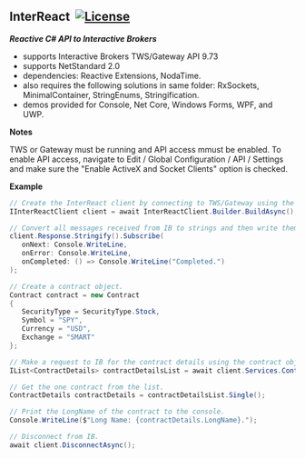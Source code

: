 ## InterReact&nbsp;&nbsp;[![License](https://img.shields.io/badge/license-Apache%202.0-7755BB.svg)](https://opensource.org/licenses/Apache-2.0)

***Reactive C# API to Interactive Brokers***
- supports Interactive Brokers TWS/Gateway API 9.73
- supports NetStandard 2.0
- dependencies: Reactive Extensions, NodaTime.
- also requires the following solutions in same folder:  RxSockets, MinimalContainer, StringEnums, Stringification.
- demos provided for Console, Net Core, Windows Forms, WPF, and UWP.

**Notes**

TWS or Gateway must be running and API access mmust be enabled. To enable API access, navigate to Edit / Global Configuration / API / Settings and make sure the "Enable ActiveX and Socket Clients" option is checked.

**Example**

```csharp
// Create the InterReact client by connecting to TWS/Gateway using the default port and a random clientId.
IInterReactClient client = await InterReactClient.Builder.BuildAsync();

// Convert all messages received from IB to strings and then write them to the console.
client.Response.Stringify().Subscribe(
   onNext: Console.WriteLine, 
   onError: Console.WriteLine, 
   onCompleted: () => Console.WriteLine("Completed.")
);

// Create a contract object.
Contract contract = new Contract
{
   SecurityType = SecurityType.Stock,
   Symbol = "SPY",
   Currency = "USD",
   Exchange = "SMART"
};

// Make a request to IB for the contract details using the contract object.
IList<ContractDetails> contractDetailsList = await client.Services.ContractDetailsObservable(contract);

// Get the one contract from the list.
ContractDetails contractDetails = contractDetailsList.Single();

// Print the LongName of the contract to the console.
Console.WriteLine($"Long Name: {contractDetails.LongName}.");

// Disconnect from IB.
await client.DisconnectAsync();
```
